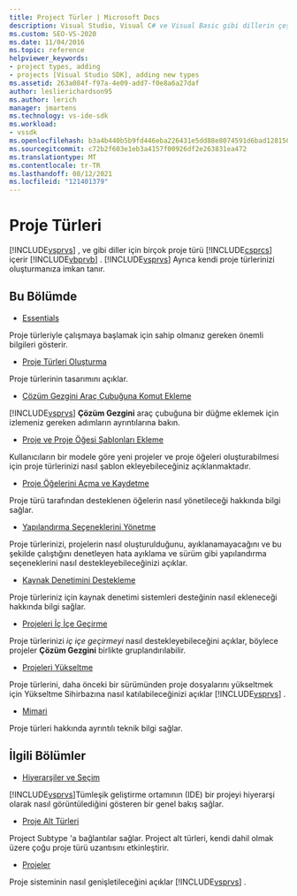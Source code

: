 ```yaml
---
title: Project Türler | Microsoft Docs
description: Visual Studio, Visual C# ve Visual Basic gibi dillerin çeşitli proje türlerini içerir. Visual Studio ayrıca kendi proje türlerinizi oluşturmanızı sağlar.
ms.custom: SEO-VS-2020
ms.date: 11/04/2016
ms.topic: reference
helpviewer_keywords:
- project types, adding
- projects [Visual Studio SDK], adding new types
ms.assetid: 263a084f-f97a-4e09-add7-f0e8a6a27daf
author: leslierichardson95
ms.author: lerich
manager: jmartens
ms.technology: vs-ide-sdk
ms.workload:
- vssdk
ms.openlocfilehash: b3a4b440b5b9fd446eba226431e5dd88e8074591d6bad12815020cb6cba04edd
ms.sourcegitcommit: c72b2f603e1eb3a4157f00926df2e263831ea472
ms.translationtype: MT
ms.contentlocale: tr-TR
ms.lasthandoff: 08/12/2021
ms.locfileid: "121401379"
---
```

# <a name="project-types"></a>Proje Türleri
[!INCLUDE[vsprvs](../../code-quality/includes/vsprvs_md.md)] , ve gibi diller için birçok proje türü [!INCLUDE[csprcs](../../data-tools/includes/csprcs_md.md)] içerir [!INCLUDE[vbprvb](../../code-quality/includes/vbprvb_md.md)] . [!INCLUDE[vsprvs](../../code-quality/includes/vsprvs_md.md)] Ayrıca kendi proje türlerinizi oluşturmanıza imkan tanır.

## <a name="in-this-section"></a>Bu Bölümde
- [Essentials](../../extensibility/internals/project-type-essentials.md)

 Proje türleriyle çalışmaya başlamak için sahip olmanız gereken önemli bilgileri gösterir.

- [Proje Türleri Oluşturma](../../extensibility/internals/creating-project-types.md)

 Proje türlerinin tasarımını açıklar.

- [Çözüm Gezgini Araç Çubuğuna Komut Ekleme](../../extensibility/adding-a-command-to-the-solution-explorer-toolbar.md)

 [!INCLUDE[vsprvs](../../code-quality/includes/vsprvs_md.md)] **Çözüm Gezgini** araç çubuğuna bir düğme eklemek için izlemeniz gereken adımların ayrıntılarına bakın.

- [Proje ve Proje Öğesi Şablonları Ekleme](../../extensibility/internals/adding-project-and-project-item-templates.md)

 Kullanıcıların bir modele göre yeni projeler ve proje öğeleri oluşturabilmesi için proje türlerinizi nasıl şablon ekleyebileceğiniz açıklanmaktadır.

- [Proje Öğelerini Açma ve Kaydetme](../../extensibility/internals/opening-and-saving-project-items.md)

 Proje türü tarafından desteklenen öğelerin nasıl yönetileceği hakkında bilgi sağlar.

- [Yapılandırma Seçeneklerini Yönetme](../../extensibility/internals/managing-configuration-options.md)

 Proje türlerinizi, projelerin nasıl oluşturulduğunu, ayıklanamayacağını ve bu şekilde çalıştığını denetleyen hata ayıklama ve sürüm gibi yapılandırma seçeneklerini nasıl destekleyebileceğinizi açıklar.

- [Kaynak Denetimini Destekleme](../../extensibility/internals/supporting-source-control.md)

 Proje türleriniz için kaynak denetimi sistemleri desteğinin nasıl ekleneceği hakkında bilgi sağlar.

- [Projeleri İç İçe Geçirme](../../extensibility/internals/nesting-projects.md)

 Proje türlerinizi *iç içe geçirmeyi* nasıl destekleyebileceğini açıklar, böylece projeler **Çözüm Gezgini** birlikte gruplandırılabilir.

- [Projeleri Yükseltme](../../extensibility/internals/upgrading-projects.md)

 Proje türlerini, daha önceki bir sürümünden proje dosyalarını yükseltmek için Yükseltme Sihirbazına nasıl katılabileceğinizi açıklar [!INCLUDE[vsprvs](../../code-quality/includes/vsprvs_md.md)] .

- [Mimari](../../extensibility/internals/project-types-architecture.md)

 Proje türleri hakkında ayrıntılı teknik bilgi sağlar.

## <a name="related-sections"></a>İlgili Bölümler
- [Hiyerarşiler ve Seçim](../../extensibility/internals/hierarchies-and-selection.md)

 [!INCLUDE[vsprvs](../../code-quality/includes/vsprvs_md.md)]Tümleşik geliştirme ortamının (IDE) bir projeyi hiyerarşi olarak nasıl görüntülediğini gösteren bir genel bakış sağlar.

- [Proje Alt Türleri](../../extensibility/internals/project-subtypes.md)

 Project Subtype 'a bağlantılar sağlar. Project alt türleri, kendi dahil olmak üzere çoğu proje türü uzantısını etkinleştirir.

- [Projeler](../../extensibility/internals/projects.md)

 Proje sisteminin nasıl genişletileceğini açıklar [!INCLUDE[vsprvs](../../code-quality/includes/vsprvs_md.md)] .
